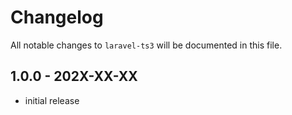 # Changelog

All notable changes to `laravel-ts3` will be documented in this file.

## 1.0.0 - 202X-XX-XX

- initial release
